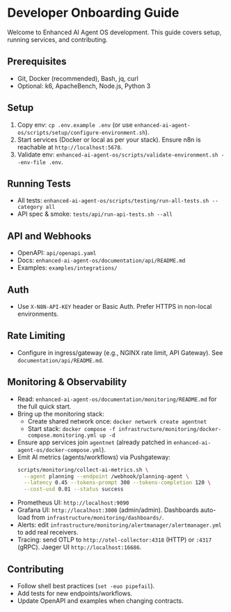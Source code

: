 # Developer Onboarding Guide

Welcome to Enhanced AI Agent OS development. This guide covers setup, running services, and contributing.

## Prerequisites
- Git, Docker (recommended), Bash, jq, curl
- Optional: k6, ApacheBench, Node.js, Python 3

## Setup
1. Copy env: `cp .env.example .env` (or use `enhanced-ai-agent-os/scripts/setup/configure-environment.sh`).
2. Start services (Docker or local as per your stack). Ensure n8n is reachable at `http://localhost:5678`.
3. Validate env: `enhanced-ai-agent-os/scripts/validate-environment.sh --env-file .env`.

## Running Tests
- All tests: `enhanced-ai-agent-os/scripts/testing/run-all-tests.sh --category all`
- API spec & smoke: `tests/api/run-api-tests.sh --all`

## API and Webhooks
- OpenAPI: `api/openapi.yaml`
- Docs: `enhanced-ai-agent-os/documentation/api/README.md`
- Examples: `examples/integrations/`

## Auth
- Use `X-N8N-API-KEY` header or Basic Auth. Prefer HTTPS in non-local environments.

## Rate Limiting
- Configure in ingress/gateway (e.g., NGINX rate limit, API Gateway). See `documentation/api/README.md`.

## Monitoring & Observability
- Read: `enhanced-ai-agent-os/documentation/monitoring/README.md` for the full quick start.
- Bring up the monitoring stack:
  - Create shared network once: `docker network create agentnet`
  - Start stack: `docker compose -f infrastructure/monitoring/docker-compose.monitoring.yml up -d`
- Ensure app services join `agentnet` (already patched in `enhanced-ai-agent-os/docker-compose.yml`).
- Emit AI metrics (agents/workflows) via Pushgateway:
  ```bash
  scripts/monitoring/collect-ai-metrics.sh \
    --agent planning --endpoint /webhook/planning-agent \
    --latency 0.45 --tokens-prompt 300 --tokens-completion 120 \
    --cost-usd 0.01 --status success
  ```
- Prometheus UI: `http://localhost:9090`
- Grafana UI: `http://localhost:3000` (admin/admin). Dashboards auto-load from `infrastructure/monitoring/dashboards/`.
- Alerts: edit `infrastructure/monitoring/alertmanager/alertmanager.yml` to add real receivers.
- Tracing: send OTLP to `http://otel-collector:4318` (HTTP) or `:4317` (gRPC). Jaeger UI `http://localhost:16686`.

## Contributing
- Follow shell best practices (`set -euo pipefail`).
- Add tests for new endpoints/workflows.
- Update OpenAPI and examples when changing contracts.
